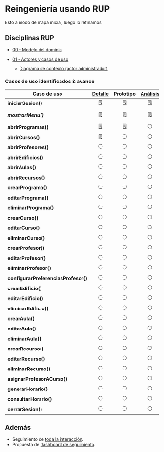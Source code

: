 # Reingeniería usando RUP

Esto a modo de mapa inicial, luego lo refinamos.

## Disciplinas RUP

- [00 - Modelo del dominio](/RUP/00-casos-uso/00-modelo-del-dominio/modelo-dominio.md#diagrama)

- [01 - Actores y casos de uso](/RUP/00-casos-uso/01-actores-casos-uso/actores-casos-uso.md#diagrama)

  - [Diagrama de contexto (actor administrador)](/RUP/00-casos-uso/01-actores-casos-uso/diagrama-contexto-administrador.md#diagrama)

### Casos de uso identificados & avance

<div align=center>

|Caso de uso|[Detalle](/RUP/00-casos-uso/02-detalle/)|Prototipo|[Análisis](/RUP/01-analisis/casos-uso/)|Diseño|Desarrollo|Pruebas|Comentario|
|-|:-:|:-:|:-:|:-:|:-:|:-:|-|
|**iniciarSesion()** |[🗒️](/RUP/00-casos-uso/02-detalle/iniciarSesion/README.md#diagrama-de-especificación)|[🗒️](/RUP/00-casos-uso/02-detalle/iniciarSesion/README.md#prototipo-de-interfaz)|[🗒️](/RUP/01-analisis/casos-uso/iniciarSesion/README.md)|⚪|⚪|⚪|
|***mostrarMenu()***   |[🗒️](/RUP/00-casos-uso/02-detalle/mostrarMenu/README.md#diagrama-de-especificación)|[🗒️](/RUP/00-casos-uso/02-detalle/mostrarMenu/README.md#prototipo-de-interfaz)|[🗒️](/RUP/01-analisis/casos-uso/mostrarMenu/README.md)|⚪|⚪|⚪|*Se mantiene temporalmente*
|**abrirProgramas()**|[🗒️](/RUP/00-casos-uso/02-detalle/abrirProgramas/README.md#diagrama-de-especificación)|[🗒️](/RUP/00-casos-uso/02-detalle/abrirProgramas/README.md#prototipo-de-interfaz)|⚪|⚪|⚪|⚪|
|**abrirCursos()**|[🗒️](/RUP/00-casos-uso/02-detalle/abrirCursos/README.md#diagrama-de-especificación)|⚪|⚪|⚪|⚪|⚪|
|**abrirProfesores()**|⚪|⚪|⚪|⚪|⚪|⚪|
|**abrirEdificios()**|⚪|⚪|⚪|⚪|⚪|⚪|
|**abrirAulas()**|⚪|⚪|⚪|⚪|⚪|⚪|
|**abrirRecursos()**|⚪|⚪|⚪|⚪|⚪|⚪|
|**crearPrograma()**|⚪|⚪|⚪|⚪|⚪|⚪|
|**editarPrograma()**|⚪|⚪|⚪|⚪|⚪|⚪|
|**eliminarPrograma()**|⚪|⚪|⚪|⚪|⚪|⚪|
|**crearCurso()**|⚪|⚪|⚪|⚪|⚪|⚪|
|**editarCurso()**|⚪|⚪|⚪|⚪|⚪|⚪|
|**eliminarCurso()**|⚪|⚪|⚪|⚪|⚪|⚪|
|**crearProfesor()**|⚪|⚪|⚪|⚪|⚪|⚪|
|**editarProfesor()**|⚪|⚪|⚪|⚪|⚪|⚪|
|**eliminarProfesor()**|⚪|⚪|⚪|⚪|⚪|⚪|
|**configurarPreferenciasProfesor()**|⚪|⚪|⚪|⚪|⚪|⚪|
|**crearEdificio()**|⚪|⚪|⚪|⚪|⚪|⚪|
|**editarEdificio()**|⚪|⚪|⚪|⚪|⚪|⚪|
|**eliminarEdificio()**|⚪|⚪|⚪|⚪|⚪|⚪|
|**crearAula()**|⚪|⚪|⚪|⚪|⚪|⚪|
|**editarAula()**|⚪|⚪|⚪|⚪|⚪|⚪|
|**eliminarAula()**|⚪|⚪|⚪|⚪|⚪|⚪|
|**crearRecurso()**|⚪|⚪|⚪|⚪|⚪|⚪|
|**editarRecurso()**|⚪|⚪|⚪|⚪|⚪|⚪|
|**eliminarRecurso()**|⚪|⚪|⚪|⚪|⚪|⚪|
|**asignarProfesorACurso()**|⚪|⚪|⚪|⚪|⚪|⚪|
|**generarHorario()**|⚪|⚪|⚪|⚪|⚪|⚪|
|**consultarHorario()**|⚪|⚪|⚪|⚪|⚪|⚪|
|**cerrarSesion()**|⚪|⚪|⚪|⚪|⚪|⚪|

</div>

## Además

- Seguimiento de [toda la interacción](../conversation-log.md).
- Propuesta de [dashboard de seguimiento](99-seguimiento/README.md).
